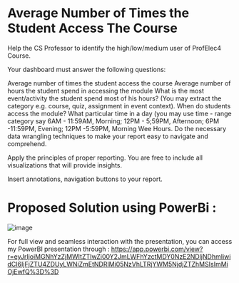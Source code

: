 # Average Number of Times the Student Access The Course

Help the CS Professor to identify the high/low/medium user of ProfElec4 Course.

Your dashboard must answer the following questions:

Average number of times the student access the course
Average number of hours the student spend in accessing the module
What is the most event/activity the student spend most of his hours? (You may extract the category e.g. course, quiz, assignment in event context).
When do students access the module?  What particular time in a day (you may use time - range category say 6AM - 11:59AM, Morning; 12PM - 5;59PM, Afternoon; 6PM -11:59PM, Evening; 12PM -5:59PM, Morning Wee Hours.
Do the necessary data wrangling techniques to make your report easy to navigate and comprehend.

Apply the principles of proper reporting.  You are free to include all visualizations that will provide insights.

Insert annotations, navigation buttons to your report.

# Proposed Solution using PowerBi :

![image](https://github.com/Reirinn/LabA5_PowerBI/assets/142465054/3e75aaaa-c5fb-4cc6-ace2-6c894f348a49)

For full view and seamless interaction with the presentation, you can access my PowerBI presentation through : https://app.powerbi.com/view?r=eyJrIjoiMGNhYzZjMWItZTIwZi00Y2JmLWFhYzctMDY0NzE2NDljNDhmIiwidCI6IjFjZTU4ZDUyLWNiZmEtNDRlMi05NzVhLTRjYWM5NjdjZTZhMSIsImMiOjEwfQ%3D%3D 




